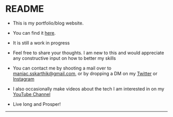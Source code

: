 # README

- This is my portfolio/blog website.

- You can find it [here](https://karthikss.netlify.app/).

- It is still a work in progress

- Feel free to share your thoughts. I am new to this and would appreciate any constructive input on how to better my skills

- You can contact me by shooting a mail over to <maniac.sskarthik@gmail.com>, or by dropping
  a DM on my [Twitter](https://twitter.com/ssmaniak) or [Instagram](https://www.instagram.com/maniak.ss/)

- I also occasionally make videos about the tech I am interested in on my [YouTube Channel](https://www.youtube.com/@Maniakss)

- Live long and Prosper!

***


